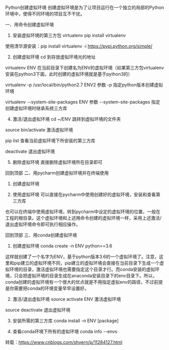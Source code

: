 Python创建虚拟环境
创建虚拟环境是为了让项目运行在一个独立的局部的Python环境中，使得不同环境的项目互不干扰。


一、用命令创建虚拟环境
1. 安装虚拟环境的第三方包 virtualenv
pip install virtualenv

使用清华源安装：pip install virtualenv -i https://pypi.python.org/simple/

2. 创建虚拟环境
cd 到存放虚拟环境光的地址

virtualenv ENV 在当前目录下创建名为ENV的虚拟环境（如果第三方包virtualenv安装在python3下面，此时创建的虚拟环境就是基于python3的）

virtualenv -p /usr/local/bin/python2.7 ENV2 参数 -p 指定python版本创建虚拟环境

virtualenv --system-site-packages ENV 参数 --system-site-packages 指定创建虚拟环境时继承系统三方库

4. 激活/退出虚拟环境
cd ~/ENV 跳转到虚拟环境的文件夹

source bin/activate 激活虚拟环境

pip list 查看当前虚拟环境下所安装的第三方库

deactivate 退出虚拟环境

5. 删除虚拟环境
直接删除虚拟环境所在目录即可

回到顶部
二、用pycharm创建虚拟环境并在终端使用
1. 创建虚拟环境


2. 使用虚拟环境
可以直接在pycharm中使用创建好的虚拟环境，安装和查看第三方库

也可以在终端中使用虚拟环境，转到pycharm中设定的虚拟环境的位置，一般在工程的根目录。这个虚拟环境和上述用命令创建的虚拟环境一样，采用上述激活/退出虚拟环境命令即可执行相应操作。

回到顶部
三、用conda创建虚拟环境
1. 创建虚拟环境
conda create -n ENV python==3.6

这样就创建了一个名字为ENV，基于python版本3.6的一个虚拟环境了。注意，这里和pip建立的虚拟环境不同，pip建立的虚拟环境会直接在当前目录下生成一个虚拟环境的目录，激活虚拟环境也需要指定这个目录才行。而conda安装的虚拟环境，只会把虚拟环境的目录生成在anaconda安装目录下的env目录下。所以，conda创建的虚拟环境有一个很大的优点就是不用指定虚拟env的路径，不过前提是你需要把conda的环境变量早早设置好。

2. 激活/退出虚拟环境
source activate ENV 激活虚拟环境

source deactivate 退出虚拟环境

3. 安装所需的第三方库
conda install -n ENV [package]

4. 查看conda环境下所有的虚拟环境
conda info --envs

转载：https://www.cnblogs.com/shyern/p/11284127.html
